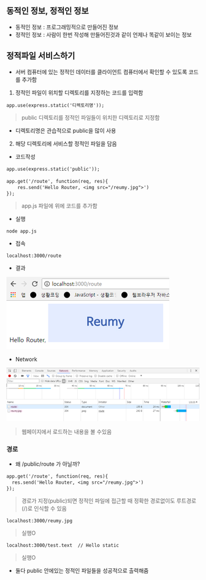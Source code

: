 ## 동적인 정보, 정적인 정보
- 동적인 정보 : 프로그래밍적으로 만들어진 정보
- 정적인 정보 : 사람이 한번 작성해 만들어진것과 같이 언제나 똑같이 보이는 정보


## 정적파일 서비스하기
- 서버 컴퓨터에 있는 정적인 데이터를 클라이언트 컴퓨터에서 확인할 수 있도록 코드를 추가함
1. 정적인 파일이 위치할 디렉토리를 지정하는 코드를 입력함
```
app.use(express.static('디렉토리명'));
```
> public 디렉토리를 정적인 파일들이 위치한 디렉토리로 지정함

- 디렉토리명은 관습적으로 public을 많이 사용

2. 해당 디렉토리에 서비스할 정적인 파일을 담음

- 코드작성
```
app.use(express.static('public'));

app.get('/route', function(req, res){
	res.send('Hello Router, <img src="/reumy.jpg">')
});
```
> app.js 파일에 위에 코드를 추가함

- 실행
```
node app.js
```
- 접속
```
localhost:3000/route
```
- 결과

![결과](img/node14.png)<br/>

- Network

![결과](img/node15.png)
> 웹페이지에서 로드하는 내용을 볼 수있음


### 경로
- 왜 \/public\/route 가 아닐까?
```
app.get('/route', function(req, res){
  res.send('Hello Router, <img src="/reumy.jpg">')
});
```
> 경로가 지정(public)되면 정적인 파일에 접근할 때 정확한 경로없이도 루트경로(/)로 인식할 수 있음
```
localhost:3000/reumy.jpg
```
> 실행O
```
localhost:3000/test.text  // Hello static
```
> 실행O

- 둘다 public 안에있는 정적인 파일들을 성공적으로 출력해줌
